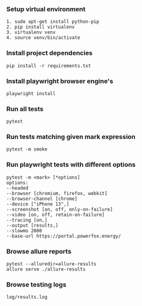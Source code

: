 ### Setup virtual environment
```
1. sudo apt-get install python-pip
2. pip install virtualenv
3. virtualenv venv
4. source venv/bin/activate
```

### Install project dependencies
```
pip install -r requirements.txt
```
### Install playwright browser engine's
```
playwright install
```

### Run all tests
```
pytest
```

### Run tests matching given mark expression
```
pytest -m smoke
```

### Run playwright tests with different options
```
pytest -m <mark> [*options]
options:
--headed
--browser [chromium, firefox, webkit]
--browser-channel [chrome]
--device ["iPhone 13",]
--screenshot [on, off, only-on-failure]
--video [on, off, retain-on-failure]
--tracing [on,]
--output [results,]
--slowmo 2000
--base-url https://portal.powerfox.energy/
```

### Browse allure reports
```
pytest --alluredir=allure-results
allure serve ./allure-results
```

### Browse testing logs
```
log/results.log
```